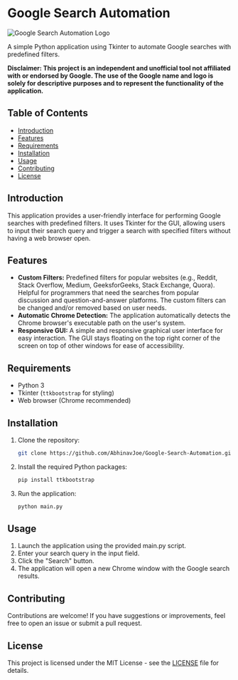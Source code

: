 # Google Search Automation

![Google Search Automation Logo](https://github.com/AbhinavJoe/Google-Search-Automation/assets/91539403/eb7aedd0-ef49-48a4-87c0-bd1d8660d935)

A simple Python application using Tkinter to automate Google searches with predefined filters.

**Disclaimer: This project is an independent and unofficial tool not affiliated with or endorsed by Google. The use of the Google name and logo is solely for descriptive purposes and to represent the functionality of the application.**

## Table of Contents

- [Introduction](#introduction)
- [Features](#features)
- [Requirements](#requirements)
- [Installation](#installation)
- [Usage](#usage)
- [Contributing](#contributing)
- [License](#license)

## Introduction

This application provides a user-friendly interface for performing Google searches with predefined filters. It uses Tkinter for the GUI, allowing users to input their search query and trigger a search with specified filters without having a web browser open.

## Features

- **Custom Filters:** Predefined filters for popular websites (e.g., Reddit, Stack Overflow, Medium, GeeksforGeeks, Stack Exchange, Quora). Helpful for programmers that need the searches from popular discussion and question-and-answer platforms. The custom filters can be changed and/or removed based on user needs.
- **Automatic Chrome Detection:** The application automatically detects the Chrome browser's executable path on the user's system.
- **Responsive GUI:** A simple and responsive graphical user interface for easy interaction. The GUI stays floating on the top right corner of the screen on top of other windows for ease of accessibility.

## Requirements

- Python 3
- Tkinter (`ttkbootstrap` for styling)
- Web browser (Chrome recommended)

## Installation

1. Clone the repository:

   ```bash
   git clone https://github.com/AbhinavJoe/Google-Search-Automation.git

   ```

2. Install the required Python packages:

   ```bash
   pip install ttkbootstrap

   ```

3. Run the application:
   ```bash
   python main.py
   ```

## Usage

1. Launch the application using the provided main.py script.
2. Enter your search query in the input field.
3. Click the "Search" button.
4. The application will open a new Chrome window with the Google search results.

## Contributing

Contributions are welcome! If you have suggestions or improvements, feel free to open an issue or submit a pull request.

## License

This project is licensed under the MIT License - see the [LICENSE](LICENSE) file for details.
